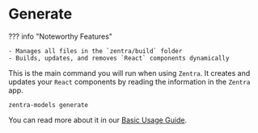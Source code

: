 # Generate

??? info "Noteworthy Features"

    - Manages all files in the `zentra/build` folder
    - Builds, updates, and removes `React` components dynamically

This is the main command you will run when using `Zentra`. It creates and updates your `React` components by reading the information in the `Zentra` app.

```shell title=""
zentra-models generate
```

You can read more about it in our [Basic Usage Guide](basic_usage.md#generating-components).
